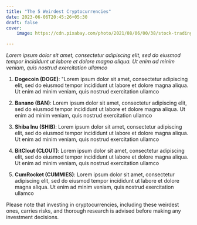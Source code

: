 ```yaml
---
title: "The 5 Weirdest Cryptocurrencies"
date: 2023-06-06T20:45:26+05:30
draft: false
cover:
    image: https://cdn.pixabay.com/photo/2021/08/06/00/38/stock-trading-6525084_1280.jpg

---
```


[//]: # (# The 5 Weirdest Cryptocurrencies)

_Lorem ipsum dolor sit amet, consectetur adipiscing elit, sed do eiusmod tempor incididunt
ut labore et dolore magna aliqua. Ut enim ad minim veniam, quis nostrud exercitation ullamco_

1. **Dogecoin (DOGE)**: "Lorem ipsum dolor sit amet, consectetur adipiscing elit, sed do eiusmod tempor incididunt 
 ut labore et dolore magna aliqua. Ut enim ad minim veniam, quis nostrud exercitation ullamco


2. **Banano (BAN)**: Lorem ipsum dolor sit amet, consectetur adipiscing elit, sed do eiusmod tempor incididunt
   ut labore et dolore magna aliqua. Ut enim ad minim veniam, quis nostrud exercitation ullamco

3. **Shiba Inu (SHIB)**: Lorem ipsum dolor sit amet, consectetur adipiscing elit, sed do eiusmod tempor incididunt
   ut labore et dolore magna aliqua. Ut enim ad minim veniam, quis nostrud exercitation ullamco

4. **BitClout (CLOUT)**: Lorem ipsum dolor sit amet, consectetur adipiscing elit, sed do eiusmod tempor incididunt
   ut labore et dolore magna aliqua. Ut enim ad minim veniam, quis nostrud exercitation ullamco


5. **CumRocket (CUMMIES)**: Lorem ipsum dolor sit amet, consectetur adipiscing elit, sed do eiusmod tempor incididunt
   ut labore et dolore magna aliqua. Ut enim ad minim veniam, quis nostrud exercitation ullamco

Please note that investing in cryptocurrencies, including these weirdest ones, carries risks, and thorough research is advised before making any investment decisions.
